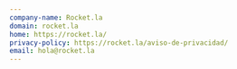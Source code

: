 ```yaml
---
company-name: Rocket.la
domain: rocket.la
home: https://rocket.la/
privacy-policy: https://rocket.la/aviso-de-privacidad/
email: hola@rocket.la
---
```




